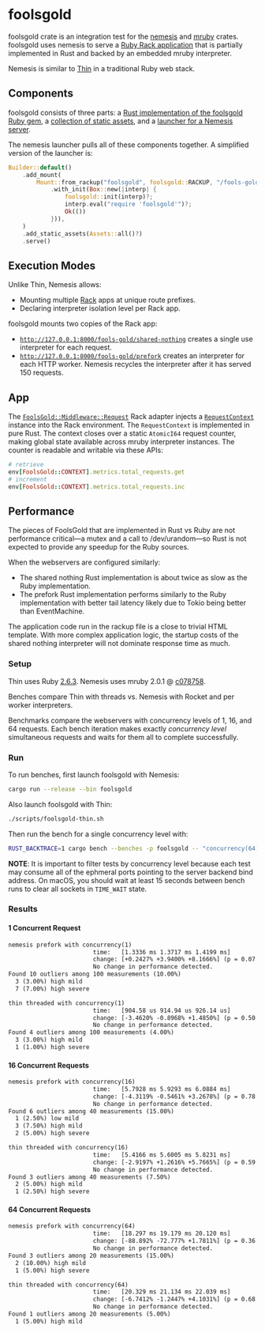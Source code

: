 # foolsgold

foolsgold crate is an integration test for the [nemesis](/nemesis) and
[mruby](/mruby) crates. foolsgold uses nemesis to serve a
[Ruby Rack application](/foolsgold/ruby/config.ru) that is partially implemented
in Rust and backed by an embedded mruby interpreter.

Nemesis is similar to [Thin](https://github.com/macournoyer/thin) in a
traditional Ruby web stack.

## Components

foolsgold consists of three parts: a
[Rust implementation of the foolsgold Ruby gem](/foolsgold/src/foolsgold.rs), a
[collection of static assets](/foolsgold/src/assets.rs), and a
[launcher for a Nemesis server](/foolsgold/src/main.rs).

The nemesis launcher pulls all of these components together. A simplified
version of the launcher is:

```rust
Builder::default()
    .add_mount(
        Mount::from_rackup("foolsgold", foolsgold::RACKUP, "/fools-gold")
            .with_init(Box::new(|interp| {
                foolsgold::init(interp)?;
                interp.eval("require 'foolsgold'")?;
                Ok(())
            })),
    )
    .add_static_assets(Assets::all()?)
    .serve()
```

## Execution Modes

Unlike Thin, Nemesis allows:

- Mounting multiple [Rack](https://github.com/rack/rack) apps at unique route
  prefixes.
- Declaring interpreter isolation level per Rack app.

foolsgold mounts two copies of the Rack app:

- [`http://127.0.0.1:8000/fools-gold/shared-nothing`](http://127.0.0.1:8000/fools-gold/shared-nothing)
  creates a single use interpreter for each request.
- [`http://127.0.0.1:8000/fools-gold/prefork`](http://127.0.0.1:8000/fools-gold/prefork)
  creates an interpreter for each HTTP worker. Nemesis recycles the interpreter
  after it has served 150 requests.

## App

The
[`FoolsGold::Middleware::Request`](/foolsgold/ruby/lib/foolsgold/middleware/request.rb)
Rack adapter injects a
[`RequestContext`](/foolsgold/ruby/lib/foolsgold/stats.rb) instance into the
Rack environment. The `RequestContext` is implemented in pure Rust. The context
closes over a static `AtomicI64` request counter, making global state available
across mruby interpreter instances. The counter is readable and writable via
these APIs:

```ruby
# retrieve
env[FoolsGold::CONTEXT].metrics.total_requests.get
# increment
env[FoolsGold::CONTEXT].metrics.total_requests.inc
```

## Performance

The pieces of FoolsGold that are implemented in Rust vs Ruby are not performance
critical—a mutex and a call to /dev/urandom—so Rust is not expected to provide
any speedup for the Ruby sources.

When the webservers are configured similarly:

- The shared nothing Rust implementation is about twice as slow as the Ruby
  implementation.
- The prefork Rust implementation performs similarly to the Ruby implementation
  with better tail latency likely due to Tokio being better than EventMachine.

The application code run in the rackup file is a close to trivial HTML template.
With more complex application logic, the startup costs of the shared nothing
interpreter will not dominate response time as much.

### Setup

Thin uses Ruby [2.6.3](https://github.com/ruby/ruby/tree/v2_6_3). Nemesis uses
mruby 2.0.1 @ [c078758](https://github.com/mruby/mruby/commit/c078758).

Benches compare Thin with threads vs. Nemesis with Rocket and per worker
interpreters.

Benchmarks compare the webservers with concurrency levels of 1, 16, and 64
requests. Each bench iteration makes exactly _concurrency level_ simultaneous
requests and waits for them all to complete successfully.

### Run

To run benches, first launch foolsgold with Nemesis:

```sh
cargo run --release --bin foolsgold
```

Also launch foolsgold with Thin:

```sh
./scripts/foolsgold-thin.sh
```

Then run the bench for a single concurrency level with:

```sh
RUST_BACKTRACE=1 cargo bench --benches -p foolsgold -- "concurrency(64)"
```

**NOTE**: It is important to filter tests by concurrency level because each test
may consume all of the ephmeral ports pointing to the server backend bind
address. On macOS, you should wait at least 15 seconds between bench runs to
clear all sockets in `TIME_WAIT` state.

### Results

#### 1 Concurrent Request

```txt
nemesis prefork with concurrency(1)
                        time:   [1.3336 ms 1.3717 ms 1.4199 ms]
                        change: [+0.2427% +3.9400% +8.1666%] (p = 0.07 > 0.05)
                        No change in performance detected.
Found 10 outliers among 100 measurements (10.00%)
  3 (3.00%) high mild
  7 (7.00%) high severe

thin threaded with concurrency(1)
                        time:   [904.58 us 914.94 us 926.14 us]
                        change: [-3.4620% -0.8968% +1.4850%] (p = 0.50 > 0.05)
                        No change in performance detected.
Found 4 outliers among 100 measurements (4.00%)
  3 (3.00%) high mild
  1 (1.00%) high severe
```

#### 16 Concurrent Requests

```txt
nemesis prefork with concurrency(16)
                        time:   [5.7928 ms 5.9293 ms 6.0884 ms]
                        change: [-4.3119% -0.5461% +3.2678%] (p = 0.78 > 0.05)
                        No change in performance detected.
Found 6 outliers among 40 measurements (15.00%)
  1 (2.50%) low mild
  3 (7.50%) high mild
  2 (5.00%) high severe

thin threaded with concurrency(16)
                        time:   [5.4166 ms 5.6005 ms 5.8231 ms]
                        change: [-2.9197% +1.2616% +5.7665%] (p = 0.59 > 0.05)
                        No change in performance detected.
Found 3 outliers among 40 measurements (7.50%)
  2 (5.00%) high mild
  1 (2.50%) high severe
```

#### 64 Concurrent Requests

```txt
nemesis prefork with concurrency(64)
                        time:   [18.297 ms 19.179 ms 20.120 ms]
                        change: [-88.892% -72.777% +1.7811%] (p = 0.36 > 0.05)
                        No change in performance detected.
Found 3 outliers among 20 measurements (15.00%)
  2 (10.00%) high mild
  1 (5.00%) high severe

thin threaded with concurrency(64)
                        time:   [20.329 ms 21.134 ms 22.039 ms]
                        change: [-6.7412% -1.2447% +4.1031%] (p = 0.68 > 0.05)
                        No change in performance detected.
Found 1 outliers among 20 measurements (5.00%)
  1 (5.00%) high mild
```
